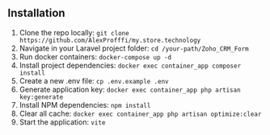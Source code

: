 ## Installation

1. Clone the repo locally: `git clone https://github.com/AlexProfffi/my.store.technology`
2. Navigate in your Laravel project folder: `cd /your-path/Zoho_CRM_Form`
3. Run docker containers: `docker-compose up -d`
4. Install project dependencies: `docker exec container_app composer install`
5. Create a new .env file: `cp .env.example .env`
6. Generate application key: `docker exec container_app php artisan key:generate`
7. Install NPM dependencies: `npm install`
8. Clear all cache: `docker exec container_app php artisan optimize:clear`
9. Start the application: `vite`
